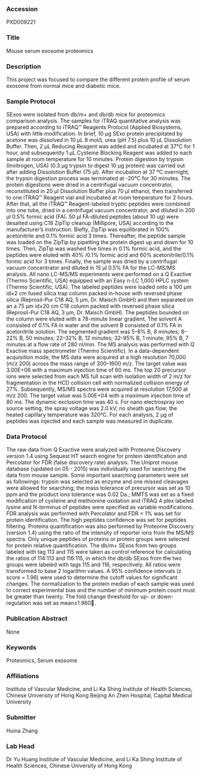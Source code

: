 ### Accession
PXD009221

### Title
Mouse serum exosome proteomics

### Description
This project was focused to compare the different protein profile of serum exosome from  normal mice and diabetic mice.

### Sample Protocol
SExos were isolated from db/m+ and db/db mice for proteomics comparison analysis. The samples for iTRAQ quantitative analysis was prepared according to iTRAQ™ Reagents Protocol (Applied Biosystems, USA) with little modification. In brief, 10 μg SExo protein precipitated by acetone was dissolved in 10 μL 8 mol/L urea (pH 7.5) plus 10 μL Dissolution Buffer. Then, 2 μL Reducing Reagent was added and incubated at 37°C for 1 hour, and subsequently 1 μL Cysteine Blocking Reagent was added to each sample at room temperature for 10 minutes. Protein digestion by trypsin (Invitrogen, USA) (0.3 μg trypsin to digest 10 μg protein) was carried out after adding Dissolution Buffer (75 μl). After incubation at 37 ºC overnight, the trypsin digestion process was terminated at -20°C for 30 minutes. The protein digestions were dried in a centrifugal vacuum concentrator, reconstituted in 20 μl Dissolution Buffer plus 70 μl ethanol, then transferred to one iTRAQ™ Reagent vial and incubated at room temperature for 2 hours. After that, all the iTRAQ™ Reagent-labeled tryptic peptides were combined into one tube, dried in a centrifugal vacuum concentrator, and diluted in 200 μl 0.5% formic acid (FA). 50 μl FA-diluted peptides (about 10 ug) were desalted using C18 ZipTip cleanup (Millipore, USA) according to the manufacturer’s instruction. Biefly, ZipTip was equilibrated in 100% acetonitrile and 0.1% formic acid 3 times. Thereafter, the peptide sample was loaded on the ZipTip by pipetting the protein digest up and down for 10 times. Then, ZipTip was washed five times in 0.1% formic acid, and the peptides were eluted with 40% /0.1% formic acid and 60% acetonitrile/0.1% formic acid for 3 times. Finally, the sample was dried by a centrifugal vacuum concentrator and diluted in 15 μl 0.5% FA for the LC-MS/MS analysis.      All nano LC-MS/MS experiments were performed on a Q Exactive (Thermo Scientific, USA) equipped with an Easy n-LC 1,000 HPLC system (Thermo Scientific, USA). The labeled peptides were loaded onto a 100 μm id×2 cm fused silica trap column packed in-house with reversed phase silica (Reprosil-Pur C18 AQ, 5 μm, Dr. Maisch GmbH) and then separated on an a 75 μm id×20 cm C18 column packed with reversed phase silica (Reprosil-Pur C18 AQ, 3 μm, Dr. Maisch GmbH). The peptides bounded on the column were eluted with a 78-minute linear gradient. The solvent A consisted of 0.1% FA in water and the solvent B consisted of 0.1% FA in acetonitrile solution. The segmented gradient was 5–8% B, 8 minutes; 8–22% B, 50 minutes; 22–32% B, 12 minutes; 32-95% B, 1 minute; 95% B, 7 minutes at a flow rate of 280 nl/min.     The MS analysis was performed with Q Exactive mass spectrometer (Thermo Scientific). In a data-dependent acquisition mode, the MS data were acquired at a high resolution 70,000 (m/z 200) across the mass range of 300–1600 m/z. The target value was 3.00E+06 with a maximum injection time of 60 ms. The top 20 precursor ions were selected from each MS full scan with isolation width of 2 m/z for fragmentation in the HCD collision cell with normalized collision energy of 27%. Subsequently, MS/MS spectra were acquired at resolution 17,500 at m/z 200. The target value was 5.00E+04 with a maximum injection time of 80 ms. The dynamic exclusion time was 40 s. For nano electrospray ion source setting, the spray voltage was 2.0 kV; no sheath gas flow; the heated capillary temperature was 320°C. For each analysis, 2 μg of peptides was injected and each sample was measured in duplicate.

### Data Protocol
The raw data from Q Exactive were analyzed with Proteome Discovery version 1.4 using Sequest HT search engine for protein identification and Percolator for FDR (false discovery rate) analysis. The Uniprot mouse database (updated on 05 - 2015) was individually used for searching the data from mouse sample. Some important searching parameters were set as followings: trypsin was selected as enzyme and one missed cleavages were allowed for searching; the mass tolerance of precursor was set as 10 ppm and the product ions tolerance was 0.02 Da.; MMTS was set as a fixed modification of cysteine and methionine oxidation and iTRAQ 4 plex labeled lysine and N-terminus of peptides were specified as variable modifications. FDR analysis was performed with Percolator and FDR < 1% was set for protein identification. The high peptides confidence was set for peptides filtering. Proteins quantification was also performed by Proteome Discovery (version 1.4) using the ratio of the intensity of reporter ions from the MS/MS spectra. Only unique peptides of proteins or protein groups were selected for protein relative quantification. The db/m+ SExos from two groups labeled with tag 113 and 115 were taken as control reference for calculating the ratios of 114:113 and 116:115, in which the db/db SExos from the two groups were labeled with tags 115 and 116, respectively.  All ratios were transformed to base 2 logarithm values. A 95% confidence intervals (z score = 1.96) were used to determine the cutoff values for significant changes. The normalization to the protein median of each sample was used to correct experimental bias and the number of minimum protein count must be greater than twenty. The fold change threshold for up- or down-regulation was set as mean±1.960.

### Publication Abstract
None

### Keywords
Proteomics, Serum exosome

### Affiliations
Institute of Vascular Medicine, and Li Ka Shing Institute of Health Sciences, Chinese University of Hong Kong
Beijing An Zhen Hospital, Capital Medical University

### Submitter
Huina Zhang

### Lab Head
Dr Yu Huang
Institute of Vascular Medicine, and Li Ka Shing Institute of Health Sciences, Chinese University of Hong Kong


